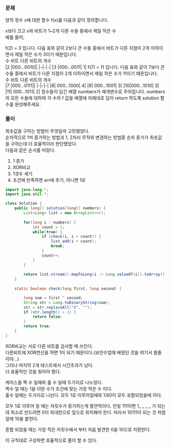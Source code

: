 ### 문제

양의 정수 x에 대한 함수 f(x)를 다음과 같이 정의합니다.   

x보다 크고 x와 비트가 1~2개 다른 수들 중에서 제일 작은 수   
예를 들어,   

f(2) = 3 입니다. 다음 표와 같이 2보다 큰 수들 중에서 비트가 다른 지점이 2개 이하이면서 제일 작은 수가 3이기 때문입니다.   
수	비트	다른 비트의 개수   
|2	|000...0010||
|-|-|-|
|3	|000...0011|	1|
f(7) = 11 입니다. 다음 표와 같이 7보다 큰 수들 중에서 비트가 다른 지점이 2개 이하이면서 제일 작은 수가 11이기 때문입니다.   
수	비트	다른 비트의 개수   
|7	|000...0111||
|-|-|-|
|8|	000...1000|	4|
|9|	000...1001| 3|
|10|000...1010|	3|
|11|	000...1011|	2|
정수들이 담긴 배열 numbers가 매개변수로 주어집니다. numbers의 모든 수들에 대하여 각 수의 f 값을 배열에 차례대로 담아 return 하도록 solution 함수를 완성해주세요.   


### 풀이

최솟값을 구하는 방법이 무엇일까 고민했었다.   
순차적으로 1씩 증가하는 방법과 1, 2자리 무작위 변경하는 방법중 순차 증가가 최솟값을 구하는데 더 효율적이라 판단했었다.   
다음과 같은 순서를 따랐다.   

1. 1 증가
2. XOR비교
3. 1갯수 세기
4. 조건에 만족하면 arr에 추가, 아니면 1로

```java
import java.lang.*;
import java.util.*;

class Solution {
    public long[] solution(long[] numbers) {
        List<Long> list = new ArrayList<>();
        
        for(long i : numbers) {
            int count = 1;
            while(true) {
                if (check(i, i + count)) {
                    list.add(i + count);
                    break;
                }
                count++;
            }
        }
        
        return list.stream().mapToLong(i -> Long.valueOf(i)).toArray();
    }
    
    static boolean check(long first, long second) {

        long num = first ^ second;
        String str = Long.toBinaryString(num);
        str = str.replaceAll("0", "");
        if (str.length() > 2) {
            return false;
        }
        return true;
    }
}
```

XOR비교는 서로 다른 비트를 검사할 때 쓰인다.   
다른비트에 XOR연산을 하면 1이 되기 때문이다.(보안수업때 배웠던 것을 여기서 쓸줄이야...)   
그러나 마지막 2개 테스트에서 시간초과가 났다.   
더 효율적인 것을 찾아야 했다.   

케이스를 짝 수 일때와 홀 수 일때 두가지로 나누었다.   
짝수 일 때는 1을 더한 수가 조건에 맞는 가장 작은 수 이다.   
홀수 일때는 두가지로 나뉜다. 모두 1로 이루어질때와 1과0이 모두 포함되었을때 이다.     

모두 1로 이루어 질 때는 자릿수가 증가하는게 필연적이다. 만일 111이면 1_ _ _ _ 가 되는데
최소로 만드려면 0이 최대한으로 앞으로 위치해야 한다. 따라서 10111이 되는 것 처럼 앞에 10을 붙힌다.   

혼합 되었을 때는 가장 작은 자릿수에서 부터 처음 발견한 0을 10으로 치환한다.   

이 규칙대로 구성하면 효율적으로 풀이 할 수 있다.




